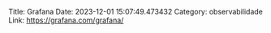 Title: Grafana
Date: 2023-12-01 15:07:49.473432
Category: observabilidade
Link: https://grafana.com/grafana/
